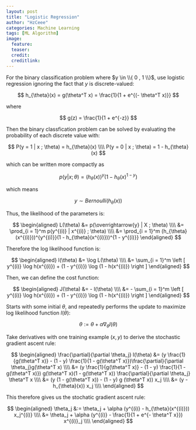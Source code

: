 ```yaml
---
layout: post
title: "Logistic Regression"
author: "HzCeee"
categories: Machine Learning
tags: [ML Algorithm]
image:
  feature: 
  teaser: 
  credit:
  creditlink:
---
```


For the binary classification problem where $y \in \\{ 0 , 1 \\}$, use logistic regression ignoring the fact that $y$ is discrete-valued:

$$
h_{\theta}(x) = g(\theta^T x) = \frac{1}{1 + e^{(- \theta^T x)}}
$$

where

$$
g(z) = \frac{1}{1 + e^{-z}}
$$

Then the binary classfication problem can be solved by evaluating the probability of each discrete value with:

$$
P(y = 1 | x ; \theta) = h_{\theta}(x) \\\\
P(y = 0 | x ; \theta) = 1 - h_{\theta}(x)
$$

which can be written more compactly as

$$
p(y | x ; \theta) = (h_{\theta}(x))^y (1 - h_{\theta}(x)^{1-y})
$$

which means 

$$
y \sim Bernoulli( h_{\theta}(x) )
$$

Thus, the likelihood of the parameters is:

$$
\begin{aligned}
L(\theta) &= p(\overrightarrow{y} | X ; \theta) \\\\
&= \prod_{i = 1}^m p(y^{(i)} | x^{(i)} ; \theta) \\\\
&= \prod_{i = 1}^m (h_{\theta}(x^{(i)}))^{y^{(i)}}(1 - h_{\theta}(x^{(i)}))^{1 - y^{(i)}}
\end{aligned}
$$

Therefore the log likelihood function is:

$$
\begin{aligned}
l(\theta) &= \log L(\theta) \\\\
&= \sum_{i = 1}^m \left [ y^{(i)} \log h(x^{(i)}) + (1 - y^{(i)}) \log (1 - h(x^{(i)}) \right ]
\end{aligned}
$$

Then, we can define the cost function:

$$
\begin{aligned}
J(\theta) &= - l(\theta) \\\\
&= - \sum_{i = 1}^m \left [ y^{(i)} \log h(x^{(i)}) + (1 - y^{(i)}) \log (1 - h(x^{(i)}) \right ]
\end{aligned}
$$

Starts with some initial $\theta$, and repeatedly performs the update to maximize log likelihood function $l(\theta)$:

$$
\theta := \theta + \alpha \nabla_{\theta} l(\theta)
$$

Take derivatives with one training example $(x, y)$ to derive the stochastic gradient ascent rule:

$$
\begin{aligned}
\frac{\partial}{\partial \theta_j} l(\theta) &= 
(y \frac{1}{g(\theta^T x)} - (1 - y) \frac{1}{1 - g(\theta^T x)})\frac{\partial}{\partial \theta_j}g(\theta^T x) \\\\
&= (y \frac{1}{g(\theta^T x)} - (1 - y) \frac{1}{1 - g(\theta^T x)}) g(\theta^T x)(1 - g(\theta^T x)) \frac{\partial}{\partial \theta_j} \theta^T x \\\\
&= (y (1 - g(\theta^T x)) - (1 - y) g (\theta^T x)) x_j \\\\
&= (y - h_{\theta}(x)) x_j \\\\
\end{aligned}
$$

This therefore gives us the stochatic gradient ascent rule:

$$
\begin{aligned}
\theta_j &:= \theta_j + \alpha (y^{(i)} - h_{\theta}(x^{(i)})) x_j^{(i)} \\\\
&= \theta_j + \alpha (y^{(i)} - \frac{1}{1 + e^{- \theta^T x}}) x^{(i)}_j \\\\
\end{aligned}
$$
